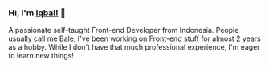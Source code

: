 ### Hi, I'm [Iqbal!](https://b4lee.github.io) 👋

A passionate self-taught Front-end Developer from Indonesia.
People usually call me Bale, I've been working on Front-end stuff for almost 2 years as a hobby.
While I don't have that much professional experience, I'm eager to learn new things!
<!--
**B4Lee/B4Lee** is a ✨ _special_ ✨ repository because its `README.md` (this file) appears on your GitHub profile
